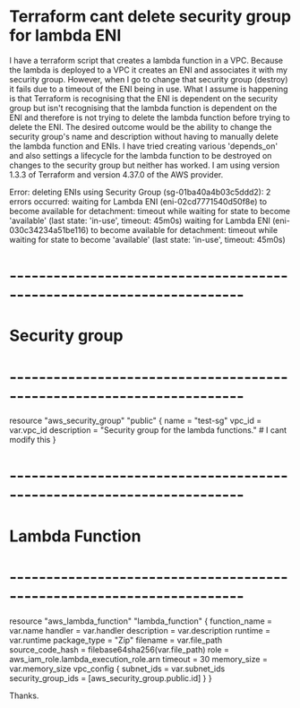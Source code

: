 
# Terraform cant delete security group for lambda ENI

I have a terraform script that creates a lambda function in a VPC. Because the lambda is deployed to a VPC it creates an ENI and associates it with my security group. However, when I go to change that security group (destroy) it fails due to a timeout of the ENI being in use.
What I assume is happening is that Terraform is recognising that the ENI is dependent on the security group but isn't recognising that the lambda function is dependent on the ENI and therefore is not trying to delete the lambda function before trying to delete the ENI.
The desired outcome would be the ability to change the security group's name and description without having to manually delete the lambda function and ENIs.
I have tried creating various 'depends_on' and also settings a lifecycle for the lambda function to be destroyed on changes to the security group but neither has worked. I am using version 1.3.3 of Terraform and version 4.37.0 of the AWS provider.

Error: deleting ENIs using Security Group (sg-01ba40a4b03c5ddd2): 2 errors occurred:
waiting for Lambda ENI (eni-02cd7771540d50f8e) to become available for
detachment: timeout while waiting for state to become 'available'
(last state: 'in-use', timeout: 45m0s)
waiting for Lambda ENI (eni-030c34234a51be116) to become available for
detachment: timeout while waiting for state to become 'available'
(last state: 'in-use', timeout: 45m0s)

# ----------------------------------------------------------------------
# Security group
# ----------------------------------------------------------------------
resource "aws_security_group" "public" {
  name        = "test-sg"
  vpc_id      = var.vpc_id
  description = "Security group for the lambda functions." # I cant modify this
}


# ----------------------------------------------------------------------
# Lambda Function
# ----------------------------------------------------------------------
resource "aws_lambda_function" "lambda_function" {
  function_name    = var.name
  handler          = var.handler
  description      = var.description
  runtime          = var.runtime
  package_type     = "Zip"
  filename         = var.file_path
  source_code_hash = filebase64sha256(var.file_path)
  role             = aws_iam_role.lambda_execution_role.arn
  timeout          = 30
  memory_size      = var.memory_size
  vpc_config {
    subnet_ids         = var.subnet_ids
    security_group_ids = [aws_security_group.public.id]
  }
}

Thanks.

        